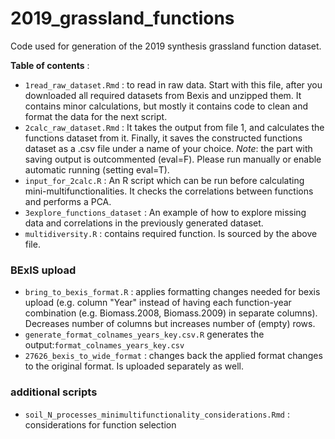 # 2019_grassland_functions

Code used for generation of the 2019 synthesis grassland function dataset.

**Table of contents** : 
- `1read_raw_dataset.Rmd` : to read in raw data. Start with this file, after you downloaded all required datasets from Bexis and unzipped them. It contains minor calculations, but mostly it contains code to clean and format the data for the next script.
- `2calc_raw_dataset.Rmd`  : It takes the output from file 1, and calculates the functions dataset from it. Finally, it saves the constructed functions dataset as a .csv file under a name of your choice. *Note*: the part with saving output is outcommented (eval=F). Please run manually or enable automatic running (setting eval=T).
- `input_for_2calc.R` : An R script which can be run before calculating mini-multifunctionalities. It checks the correlations between functions and performs a PCA.
- `3explore_functions_dataset` : An example of how to explore missing data and correlations in the previously generated dataset.
- `multidiversity.R` : contains required function. Is sourced by the above file.



### BExIS upload

- `bring_to_bexis_format.R` : applies formatting changes needed for bexis upload (e.g. column "Year" instead of having each function-year combination (e.g. Biomass.2008, Biomass.2009) in separate columns). Decreases number of columns but increases number of (empty) rows.
- `generate_format_colnames_years_key.csv.R` generates the output:`format_colnames_years_key.csv`
- `27626_bexis_to_wide_format` : changes back the applied format changes to the original format. Is uploaded separately as well.



### additional scripts

- `soil_N_processes_minimultifunctionality_considerations.Rmd` : considerations for function selection